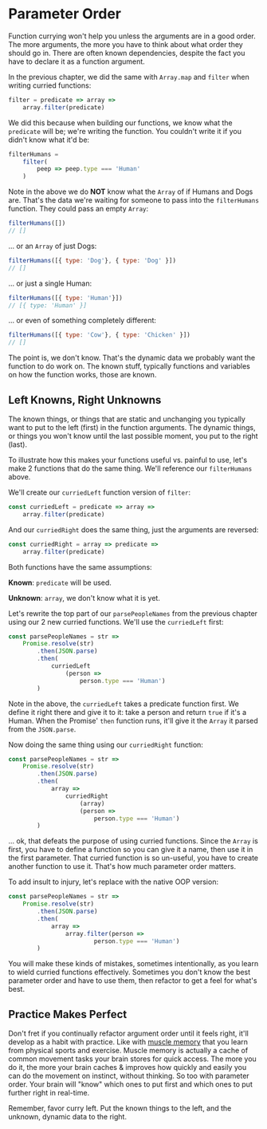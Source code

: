 # Parameter Order

Function currying won't help you unless the arguments are in a good order. The more arguments, the more you have to think about what order they should go in. There are often known dependencies, despite the fact you have to declare it as a function argument.

In the previous chapter, we did the same with `Array.map` and `filter` when writing curried functions:

```javascript
filter = predicate => array =>
    array.filter(predicate)
```

We did this because when building our functions, we know what the `predicate` will be; we're writing the function. You couldn't write it if you didn't know what it'd be:

```javascript
filterHumans =
    filter(
        peep => peep.type === 'Human'
    )
```

Note in the above we do **NOT** know what the `Array` of if Humans and Dogs are. That's the data we're waiting for someone to pass into the `filterHumans` function. They could pass an empty `Array`:

```javascript
filterHumans([])
// []
```

... or an `Array` of just Dogs:

```javascript
filterHumans([{ type: 'Dog'}, { type: 'Dog' }])
// []
```

... or just a single Human:

```javascript
filterHumans([{ type: 'Human'}])
// [{ type: 'Human' }]
```

... or even of something completely different:

```javascript
filterHumans([{ type: 'Cow'}, { type: 'Chicken' }])
// []
```

The point is, we don't know. That's the dynamic data we probably want the function to do work on. The known stuff, typically functions and variables on how the function works, those are known.

## Left Knowns, Right Unknowns

The known things, or things that are static and unchanging you typically want to put to the left (first) in the function arguments. The dynamic things, or things you won't know until the last possible moment, you put to the right (last).

To illustrate how this makes your functions useful vs. painful to use, let's make 2 functions that do the same thing. We'll reference our `filterHumans` above.

We'll create our `curriedLeft` function version of `filter`:

```javascript
const curriedLeft = predicate => array =>
    array.filter(predicate)
```

And our `curriedRight` does the same thing, just the arguments are reversed:

```javascript
const curriedRight = array => predicate =>
    array.filter(predicate)
```

Both functions have the same assumptions:

**Known**: `predicate` will be used.

**Unknown**: `array`, we don't know what it is yet.

Let's rewrite the top part of our `parsePeopleNames` from the previous chapter using our 2 new curried functions. We'll use the `curriedLeft` first:

```javascript
const parsePeopleNames = str =>
    Promise.resolve(str)
        .then(JSON.parse)
        .then(
            curriedLeft
                (person =>
                    person.type === 'Human')
        )
```

Note in the above, the `curriedLeft` takes a predicate function first. We define it right there and give it to it: take a person and return `true` if it's a Human. When the Promise' `then` function runs, it'll give it the `Array` it parsed from the `JSON.parse`.

Now doing the same thing using our `curriedRight` function:

```javascript
const parsePeopleNames = str =>
    Promise.resolve(str)
        .then(JSON.parse)
        .then(
            array =>
                curriedRight
                    (array)
                    (person =>
                        person.type === 'Human')
        )
```

... ok, that defeats the purpose of using curried functions. Since the `Array` is first, you have to define a function so you can give it a name, then use it in the first parameter. That curried function is so un-useful, you have to create another function to use it. That's how much parameter order matters.

To add insult to injury, let's replace with the native OOP version:

```javascript
const parsePeopleNames = str =>
    Promise.resolve(str)
        .then(JSON.parse)
        .then(
            array =>
                array.filter(person =>
                        person.type === 'Human')
        )
```

You will make these kinds of mistakes, sometimes intentionally, as you learn to wield curried functions effectively. Sometimes you don't know the best parameter order and have to use them, then refactor to get a feel for what's best.

## Practice Makes Perfect

Don't fret if you continually refactor argument order until it feels right, it'll develop as a habit with practice. Like with [muscle memory](https://en.wikipedia.org/wiki/Muscle_memory) that you learn from physical sports and exercise. Muscle memory is actually a cache of common movement tasks your brain stores for quick access. The more you do it, the more your brain caches & improves how quickly and easily you can do the movement on instinct, without thinking. So too with parameter order. Your brain will "know" which ones to put first and which ones to put further right in real-time.

Remember, favor curry left. Put the known things to the left, and the unknown, dynamic data to the right.